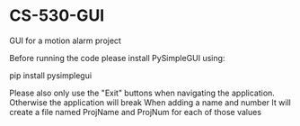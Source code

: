 # CS-530-GUI
GUI for a motion alarm project

Before running the code please install PySimpleGUI using: 

pip install pysimplegui

Please also only use the "Exit" buttons when navigating the application. Otherwise the application will break
When adding a name and number It will create a file named ProjName and ProjNum for each of those values
